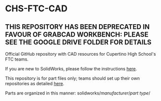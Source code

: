 # CHS-FTC-CAD

## THIS REPOSITORY HAS BEEN DEPRECATED IN FAVOUR OF GRABCAD WORKBENCH: PLEASE SEE THE GOOGLE DRIVE FOLDER FOR DETAILS

Official GitHub repository with CAD resources for Cupertino High School's FTC teams.

If you are new to SolidWorks, please follow the instructions [here](docs/TUTORIAL.md).

This repository is for part files only; teams should set up their own repositories as detailed [here](docs/GITHUB.md).

Parts are organized in this manner: solidworks/*manufacturer*/*part type*/
